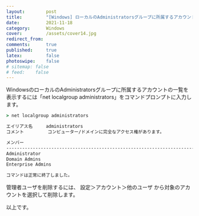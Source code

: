 ```yaml
---
layout:        post
title:         "[Windows] ローカルのAdministratorsグループに所属するアカウントの確認"
date:          2021-11-18
category:      Windows
cover:         /assets/cover14.jpg
redirect_from:
comments:      true
published:     true
latex:         false
photoswipe:    false
# sitemap: false
# feed:    false
---
```


WindowsのローカルのAdministratorsグループに所属するアカウントの一覧を表示するには「net localgroup administrators」をコマンドプロンプトに入力します。

```cmd
> net localgroup administrators

エイリアス名     administrators
コメント         コンピューター/ドメインに完全なアクセス権があります。

メンバー
-------------------------------------------------------------------------------
Administrator
Domain Admins
Enterprise Admins

コマンドは正常に終了しました。
```
管理者ユーザを削除するには、
設定＞アカウント＞他のユーザ から対象のアカウントを選択して削除します。

以上です。


